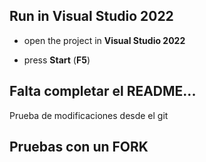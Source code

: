 ## Run in Visual Studio 2022

- open the project in **Visual Studio 2022**

- press **Start** (**F5**)


## Falta completar el README...
Prueba de modificaciones desde el git

## Pruebas con un FORK